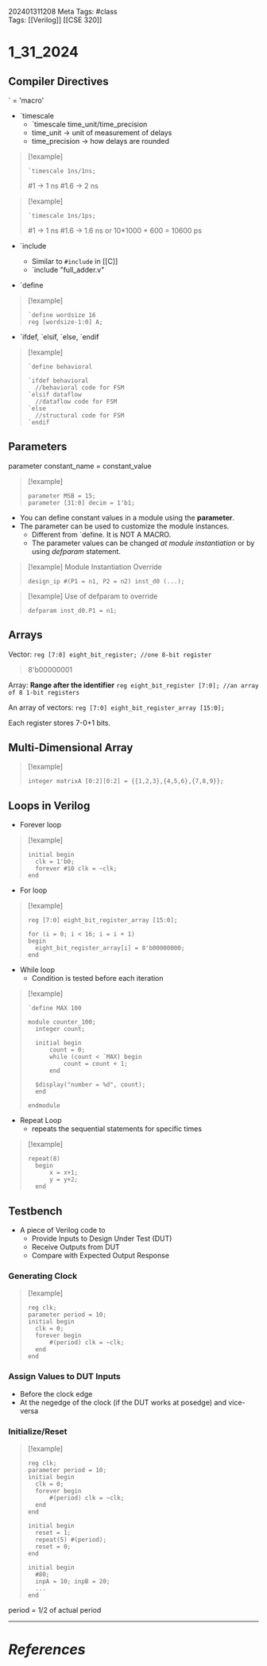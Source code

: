 202401311208
Meta Tags: #class  
Tags: [[Verilog]] [[CSE 320]]

# 1_31_2024

## Compiler Directives

\` = 'macro'

- \`timescale
	- \`timescale time_unit/time_precision
	- time_unit -> unit of measurement of delays
	- time_precision -> how delays are rounded

>[!example]
>```
>`timescale 1ns/1ns;
>```
>\#1 -> 1 ns
>\#1.6 -> 2 ns

>[!example]
>```
>`timescale 1ns/1ps;
>```
>\#1 -> 1 ns
>\#1.6 -> 1.6 ns or 10\*1000 + 600 = 10600 ps

- \`include
	- Similar to `#include` in [[C]]
	- \`include "full_adder.v"

- \`define

>[!example]
>```
>`define wordsize 16
>reg [wordsize-1:0] A;
>```

- \`ifdef, \`elsif, \`else, \`endif

>[!example]
>```
>`define behavioral
>
>`ifdef behavioral
>	//behavioral code for FSM
>`elsif dataflow
>	//dataflow code for FSM
>`else
>	//structural code for FSM
>`endif
>```

## Parameters

parameter constant_name = constant_value

>[!example]
>```
>parameter MSB = 15;
>parameter [31:0] decim = 1'b1;
>```

- You can define constant values in a module using the **parameter**.
- The parameter can be used to customize the module instances.
	- Different from \`define. It is NOT A MACRO.
	- The parameter values can be changed *at module instantiation* or by using *defparam* statement.

>[!example] Module Instantiation Override
>```
>design_ip #(P1 = n1, P2 = n2) inst_d0 (...);
>```

>[!example] Use of defparam to override
>```
>defparam inst_d0.P1 = n1;
>```

## Arrays

Vector:
`reg [7:0] eight_bit_register; //one 8-bit register`

>8'b00000001

Array: **Range after the identifier**
`reg eight_bit_register [7:0]; //an array of 8 1-bit registers`

An array of vectors:
`reg [7:0] eight_bit_register_array [15:0];`

Each register stores 7-0+1 bits.

## Multi-Dimensional Array

>[!example]
>```
>integer matrixA [0:2][0:2] = {{1,2,3},{4,5,6},{7,8,9}};
>```

## Loops in Verilog

- Forever loop

>[!example]
>```
>initial begin
>	clk = 1'b0;
>	forever #10 clk = ~clk;
>end
>```

- For loop

>[!example]
>```
>reg [7:0] eight_bit_register_array [15:0];
>
>for (i = 0; i < 16; i = i + 1)
>begin
>	eight_bit_register_array[i] = 8'b00000000;
>end
>```

- While loop
	- Condition is tested before each iteration

>[!example]
>```
>`define MAX 100
>
>module counter_100;
>	integer count;
>	
>	initial begin
>		count = 0;
>		while (count < `MAX) begin
>			count = count + 1;
>		end
>	
>	$display("number = %d", count);
>	end
>	
>endmodule
>```

- Repeat Loop
	- repeats the sequential statements for specific times

>[!example]
>```
>repeat(8)
>	begin
>		x = x+1;
>		y = y+2;
>	end
>```

## Testbench

- A piece of Verilog code to
	- Provide Inputs to Design Under Test (DUT)
	- Receive Outputs from DUT
	- Compare with Expected Output Response

### Generating Clock

>[!example]
>```
>reg clk;
>parameter period = 10;
>initial begin
>	clk = 0;
>	forever begin
>		#(period) clk = ~clk;
>	end
>end
>```

### Assign Values to DUT Inputs

- Before the clock edge
- At the negedge of the clock (if the DUT works at posedge) and vice-versa

### Initialize/Reset

>[!example]
>```
>reg clk;
>parameter period = 10;
>initial begin
>	clk = 0;
>	forever begin
>		#(period) clk = ~clk;
>	end
>end
>
>initial begin
>	reset = 1;
>	repeat(5) #(period);
>	reset = 0;
>end
>
>initial begin
>	#80;
>	inpA = 10; inpB = 20;
>	...
>end
>```

period = 1/2 of actual period








---
# *References*